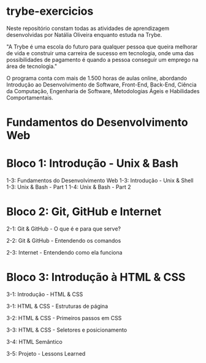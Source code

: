 # trybe-exercicios
Neste repositório constam todas as atividades de aprendizagem desenvolvidas por Natália Oliveira enquanto estuda na Trybe.

"A Trybe é uma escola do futuro para qualquer pessoa que queira melhorar de vida e construir uma carreira de sucesso em tecnologia, onde uma das possibilidades de pagamento é quando a pessoa conseguir um emprego na área de tecnologia."

O programa conta com mais de 1.500 horas de aulas online, abordando Introdução ao Desenvolvimento de Software, Front-End, Back-End, Ciência da Computação, Engenharia de Software, Metodologias Ágeis e Habilidades Comportamentais.

# Fundamentos do Desenvolvimento Web 

# Bloco 1: Introdução - Unix & Bash

 1-3: Fundamentos do Desenvolvimento Web
 1-3: Introdução - Unix & Shell
 1-3: Unix & Bash - Part 1
 1-4: Unix & Bash - Part 2
 
# Bloco 2: Git, GitHub e Internet
 2-1: Git & GitHub - O que é e para que serve?
 
 2-2: Git & GitHub - Entendendo os comandos
 
 2-3: Internet - Entendendo como ela funciona
 
# Bloco 3: Introdução à HTML & CSS
 3-1: Introdução - HTML & CSS
 
 3-1: HTML & CSS - Estruturas de página
 
 3-2: HTML & CSS - Primeiros passos em CSS
 
 3-3: HTML & CSS - Seletores e posicionamento
 
 3-4: HTML Semântico
 
 3-5: Projeto - Lessons Learned

